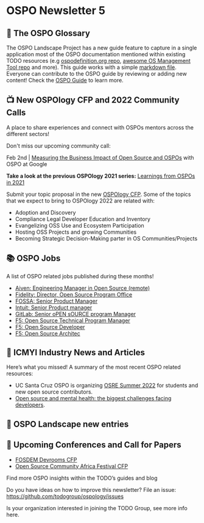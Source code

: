 # OSPO Newsletter 5


## 📖 The OSPO Glossary

The OSPO Landscape Project has a new guide feature to capture in a single application most of the OSPO documentation mentioned within existing TODO resources (e.g [ospodefinition.org repo](https://github.com/todogroup/ospodefinition.org), [awesome OS Management Tool repo](https://github.com/todogroup/awesome-ospo) and more). This guide works with a simple [markdown file](https://github.com/todogroup/ospolandscape/blob/master/guide.md). Everyone can contribute to the OSPO guide by reviewing or adding new content!
Check the [OSPO Guide](https://landscape.todogroup.org/guide) to learn more.


## 📺 New OSPOlogy CFP and 2022 Community Calls

A place to share experiences and connect with OSPOs mentors across the different sectors!

Don't miss our upcoming community call:

Feb 2nd | [Measuring the Business Impact of Open Source and OSPOs](https://community.linuxfoundation.org/events/details/lfhq-todo-group-presents-measuring-the-business-impact-of-open-source-ospos/) with OSPO at Google

**Take a look at the previous OSPOlogy 2021 series:** [Learnings from OSPOs in 2021](https://www.linuxfoundation.org/blog/ospology-learnings-from-ospos-in-2021/)

Submit your topic proposal in the new [OSPOlogy CFP](https://github.com/todogroup/ospology/issues/new/choose). Some of the topics that we expect to bring to OSPOlogy 2022 are related with:

* Adoption and Discovery
* Compliance Legal Developer Education and Inventory
* Evangelizing OSS Use and Ecosystem Participation
* Hosting OSS Projects and growing Communities
* Becoming Strategic Decision-Making parter in OS Communities/Projects

## 📚 OSPO Jobs

A list of OSPO related jobs published during these months!

* [Aiven: Engineering Manager in Open Source (remote)](https://apply.workable.com/aiven/j/B4AB10D57E/)
* [Fidelity: Director, Open Source Program Office](https://jobs.fidelity.com/job-details/14556302/director-open-source-program-office-architect/)
* [FOSSA: Senior Product Manager](https://boards.greenhouse.io/fossa/jobs/4014321003?gh_jid=4014321003&gh_src=8206cb4d3us)
* [Intuit: Senior Product manager](https://www.linkedin.com/jobs/view/2877430291/)
* [GitLab: Senior oPEN sOURCE program Manager](https://www.linkedin.com/jobs/view/2873939107/)
* [F5: Open Source Technical Program Manager](https://ffive.wd5.myworkdayjobs.com/f5jobs/job/San-Jose/Open-Source-Technical-Program-Manager_RP1023611)
* [F5: Open Source Developer](https://ffive.wd5.myworkdayjobs.com/f5jobs/job/San-Jose/Open-Source-Developer-II_RP1023613)
* [F5: Open Source Architec](https://ffive.wd5.myworkdayjobs.com/f5jobs/job/San-Jose/Open-Source-Architect_RP1023612-1)

## 📌 ICMYI Industry News and Articles

Here’s what you missed! A summary of the most recent OSPO related resources:

* UC Santa Cruz OSPO is organizing [OSRE Summer 2022](https://cross.ucsc.edu/2022-osre/index.html) for students and new open source contributors.
* [Open source and mental health: the biggest challenges facing developers](https://www.information-age.com/open-source-mental-health-biggest-challenges-facing-developers-123498480/).


## 📩 OSPO Landscape new entries


## 📎 Upcoming Conferences and Call for Papers

* [FOSDEM Devrooms CFP](https://fosdem.org/2022/news/2021-11-30-accepted-developer-rooms/)
* [Open Source Community Africa Festival CFP](https://www.papercall.io/oscafest22)

Find more OSPO insights within the TODO’s guides and blog

Do you have ideas on how to improve this newsletter? File an issue: https://github.com/todogroup/ospology/issues

Is your organization interested in joining the TODO Group, see more info here.
